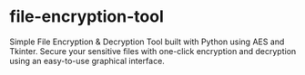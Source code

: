 # file-encryption-tool
Simple File Encryption &amp; Decryption Tool built with Python using AES and Tkinter.  Secure your sensitive files with one-click encryption and decryption using an easy-to-use graphical interface.
